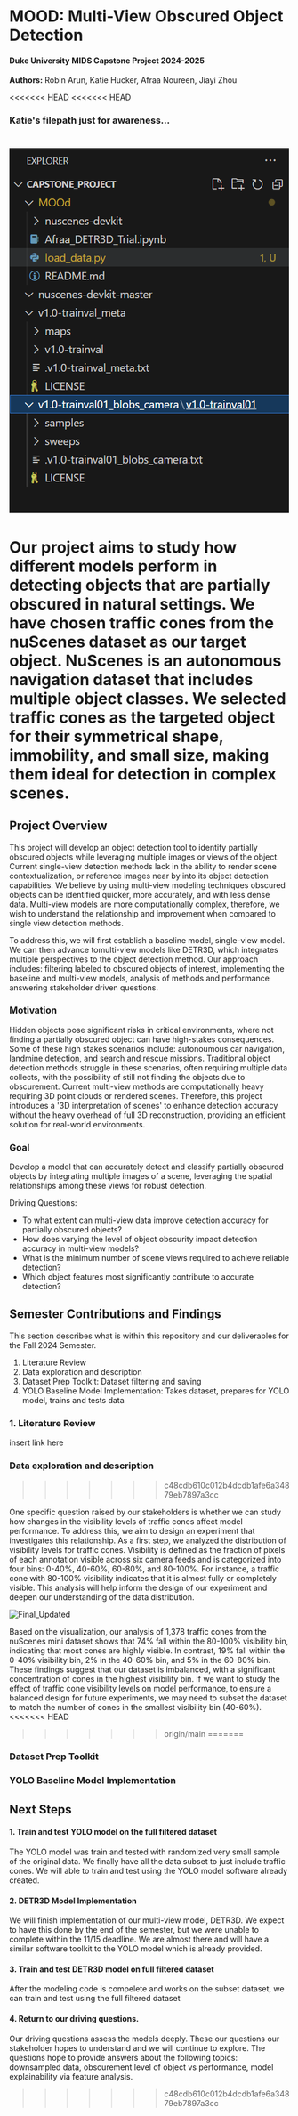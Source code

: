 # MOOD: Multi-View Obscured Object Detection
#### Duke University MIDS Capstone Project 2024-2025
**Authors:** Robin Arun, Katie Hucker, Afraa Noureen, Jiayi Zhou

<<<<<<< HEAD
<<<<<<< HEAD
### Katie's filepath just for awareness...
![alt text](image.png)
=======
Our project aims to study how different models perform in detecting objects that are partially obscured in natural settings. We have chosen traffic cones from the nuScenes dataset as our target object. NuScenes is an autonomous navigation dataset that includes multiple object classes. We selected traffic cones as the targeted object for their symmetrical shape, immobility, and small size, making them ideal for detection in complex scenes.
=======
## Project Overview 

This project will develop an object detection tool to identify partially obscured objects while leveraging multiple images or views of the object. Current single-view detection methods lack in the ability to render scene contextualization, or reference images near by into its object detection capabilities. We believe by using multi-view modeling techniques obscured objects can be identified quicker, more accurately, and with less dense data. Multi-view models are more computationally complex, therefore, we wish to understand the relationship and improvement when compared to single view detection methods. 

To address this, we will first establish a baseline model, single-view model. We can then advance tomulti-view models like DETR3D, which integrates multiple perspectives to the object detection method. Our approach includes: filtering labeled to obscured objects of interest, implementing the baseline and multi-view models, analysis of methods and performance answering stakeholder driven questions.

### Motivation 
Hidden objects pose significant risks in critical environments, where not finding a partially obscured object can have high-stakes consequences. Some of these high stakes scenarios include: autonoumous car navigation, landmine detection, and search and rescue missions. Traditional object detection methods struggle in these scenarios, often requiring multiple data collects, with the possibility of still not finding the objects due to obscurement. Current multi-view methods are computationally heavy requiring 3D point clouds or rendered scenes. Therefore, this project introduces a '3D interpretation of scenes' to enhance detection accuracy without the heavy overhead of full 3D reconstruction, providing an efficient solution for real-world environments.

### Goal
Develop a model that can accurately detect and classify partially obscured objects by integrating multiple images of a scene, leveraging the spatial relationships among these views for robust detection.

Driving Questions:
- To what extent can multi-view data improve detection accuracy for partially obscured objects?
- How does varying the level of object obscurity impact detection accuracy in multi-view models?
- What is the minimum number of scene views required to achieve reliable detection?
- Which object features most significantly contribute to accurate detection?

## Semester Contributions and Findings

This section describes what is within this repository and our deliverables for the Fall 2024 Semester. 

1. Literature Review
2. Data exploration and description
3. Dataset Prep Toolkit: Dataset filtering and saving
4. YOLO Baseline Model Implementation: Takes dataset, prepares for YOLO model, trains and tests data


### 1. Literature Review 

insert link here 

### Data exploration and description
>>>>>>> c48cdb610c012b4dcdb1afe6a34879eb7897a3cc

One specific question raised by our stakeholders is whether we can study how changes in the visibility levels of traffic cones affect model performance. To address this, we aim to design an experiment that investigates this relationship. As a first step, we analyzed the distribution of visibility levels for traffic cones. Visibility is defined as the fraction of pixels of each annotation visible across six camera feeds and is categorized into four bins: 0-40%, 40-60%, 60-80%, and 80-100%. For instance, a traffic cone with 80-100% visibility indicates that it is almost fully or completely visible. This analysis will help inform the design of our experiment and deepen our understanding of the data distribution.

![Final_Updated](https://github.com/user-attachments/assets/502364c6-8e96-40bc-971f-0596e2a0905b)

Based on the visualization, our analysis of 1,378 traffic cones from the nuScenes mini dataset shows that 74% fall within the 80-100% visibility bin, indicating that most cones are highly visible. In contrast, 19% fall within the 0-40% visibility bin, 2% in the 40-60% bin, and 5% in the 60-80% bin. These findings suggest that our dataset is imbalanced, with a significant concentration of cones in the highest visibility bin. If we want to study the effect of traffic cone visibility levels on model performance, to ensure a balanced design for future experiments, we may need to subset the dataset to match the number of cones in the smallest visibility bin (40-60%).
<<<<<<< HEAD
>>>>>>> origin/main
=======

### Dataset Prep Toolkit 

### YOLO Baseline Model Implementation

## Next Steps

#### 1. Train and test YOLO model on the full filtered dataset

The YOLO model was train and tested with randomized very small sample of the original data. We finally have all the data subset to just include traffic cones. We will able to train and test using the YOLO model software already created.

#### 2. DETR3D Model Implementation
   
We will finish implementation of our multi-view model, DETR3D. We expect to have this done by the end of the semester, but we were unable to complete within the 11/15 deadline. We are almost there and will have a similar software toolkit to the YOLO model which is already provided. 

#### 3. Train and test DETR3D model on full filtered dataset

After the modeling code is compelete and works on the subset dataset, we can train and test using the full filtered dataset

#### 4. Return to our driving questions. 
Our driving questions assess the models deeply. These our questions our stakeholder hopes to understand and we will continue to explore. The questions hope to provide answers about the following topics: downsampled data, obscurement level of object vs performance, model explainability via feature analysis.
>>>>>>> c48cdb610c012b4dcdb1afe6a34879eb7897a3cc
